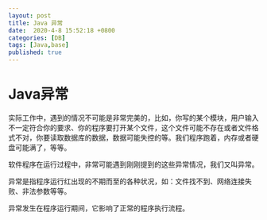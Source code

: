 ```yaml
---
layout: post
title: Java 异常
date:  2020-4-8 15:52:18 +0800
categories: [DB]
tags: [Java,base]
published: true
---
```


# Java异常

实际工作中，遇到的情况不可能是非常完美的，比如，你写的某个模块，用户输入不一定符合你的要求、你的程序要打开某个文件，这个文件可能不存在或者文件格式不对，你要读取数据库的数据，数据可能失控的等。我们程序跑着，内存或者硬盘可能满了，等等。

软件程序在运行过程中，非常可能遇到刚刚提到的这些异常情况，我们又叫异常。

异常是指程序运行红出现的不期而至的各种状况，如：文件找不到、网络连接失败、非法参数等等。

异常发生在程序运行期间，它影响了正常的程序执行流程。



